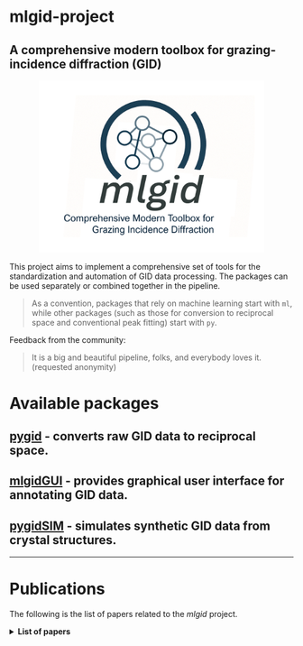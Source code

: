 # mlgid-project

## A comprehensive modern toolbox for grazing-incidence diffraction (GID)

<p align="center">
  <img src="images/mlgid-logo.png" width="400" alt="mlgid">
</p>

This project aims to implement a comprehensive set of tools for the standardization and automation of GID data processing. The packages can be used separately or combined together in the pipeline. 



> As a convention, packages that rely on machine learning start with `ml`, while other packages (such as those for conversion to reciprocal space and conventional peak fitting) start with `py`.

Feedback from the community:

> It is a big and beautiful pipeline, folks, and everybody loves it. (requested anonymity)

# Available packages

## [pygid](https://github.com/mlgid-project/pygid) - converts raw GID data to reciprocal space.

## [mlgidGUI](https://github.com/mlgid-project/mlgidGUI) - provides graphical user interface for annotating GID data.

## [pygidSIM](https://github.com/mlgid-project/pygidSIM) - simulates synthetic GID data from crystal structures.

---

# Publications

The following is the list of papers related to the _mlgid_ project.


<details>
  <summary><strong>List of papers</strong></summary>

### ML-based peak detection and structure refinement

_Tracking perovskite crystallization via deep learning-based feature detection on 2D X-ray scattering data_

V. Starostin, V. Munteanu, A. Greco, E. Kneschaurek, A. Pleli, F. Bertram, A. Gerlach, A. Hinderhofer, and F. Schreiber. npj Comput. Mater. 8, 101 (2022) [https://doi.org/10.1038/s41524-022-00778-8](https://doi.org/10.1038/s41524-022-00778-8)

### Deployment at synchrotron facilities for real-time analysis

_End-to-end deep learning pipeline for real-time processing of
surface scattering data at synchrotron facilities_

V. Starostin, L. Pithan, A. Greco, V. Munteanu, A. Gerlach, A. Hinderhofer, and F. Schreiber. Synchrotron Radiat. News 35, 21-27 (2022) [https://doi.org/10.1080/08940886.2022.2112499](https://doi.org/10.1080/08940886.2022.2112499)

### Benchmarking peak detection

_Benchmarking deep learning for automated peak detection on GIWAXS data_

C. Völter, V. Starostin, D. Lapkin, V. Munteanu, M. Romodin, M. Hylinski, A. Gerlach, A. Hinderhofer, F. Schreiber. J. Appl. Crystallogr. 58, 513-522 (2025) [https://doi.org/10.1107/S1600576725000974](https://doi.org/10.1107/S1600576725000974)

</details>
